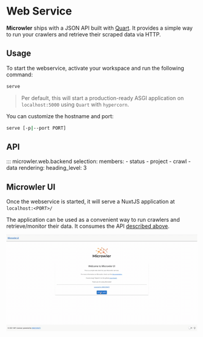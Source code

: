 # Web Service

**Microwler** ships with a JSON API 
built with [Quart](https://pypi.org/project/Quart/). It provides 
a simple way to run your crawlers and retrieve their scraped data via HTTP.

## Usage
To start the webservice, activate your workspace and run the following command:
```bash
serve
```

> Per default, this will start a production-ready ASGI application on `localhost:5000` using `Quart` with `hypercorn`.

You can customize the hostname and port:
```bash
serve [-p|--port PORT]
```

## API

::: microwler.web.backend
    selection:
      members:
        - status
        - project
        - crawl
        - data
    rendering:
        heading_level: 3
        
## Microwler UI
Once the webservice is started, it will serve a NuxtJS application at `localhost:<PORT>/`

The application can be used as a convenient way to run crawlers and retrieve/monitor their data.
It consumes the API [described above](#api).

<img src="https://github.com/INNOVINATI/microwler/raw/master/docs/static/demo.gif" alt="Microwler UI">

